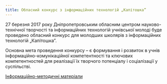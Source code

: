```yaml
---
title: Обласний конкурс з інформаційних технологій „Капітошка”
---
```


27 березня 2017 року Дніпропетровським обласним центром науково-технічної творчості та інформаційних технологій учнівської молоді буде проведено обласний конкурс для молодших школярів з інформаційних технологій „Капітошка”.

Основна мета проведення конкурсу – є формування і розвиток в учнів інформаційно-комунікаційної компетентності та ключових компетентностей для реалізації їх творчого потенціалу і соціалізації у суспільстві.

[Інформаційно-методичні матеріали](https://drive.google.com/open?id=0B2WFhDmnmBnUWVpDS09NQVhZVkE)
